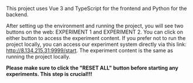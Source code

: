 This project uses Vue 3 and TypeScript for the frontend and Python for the backend.

After setting up the environment and running the project, you will see two buttons on the web: EXPERIMENT 1 and EXPERIMENT 2. You can click on either button to access the experiment content.
If you prefer not to run the project locally, you can access our experiment system directly via this link: http://8.134.215.31:9999/start. The experiment content is the same as running the project locally.

**Please make sure to click the "RESET ALL" button before starting any experiments. This step is crucial!!!**